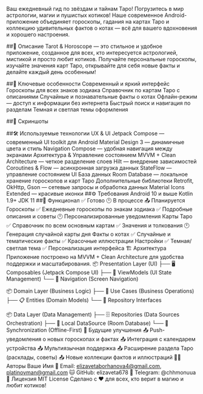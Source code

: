 Ваш ежедневный гид по звёздам и тайнам Таро!
Погрузитесь в мир астрологии, магии и пушистых котиков!
Наше современное Android-приложение объединяет гороскопы, гадания на картах Таро и коллекцию удивительных фактов о котах — всё для вашего вдохновения и хорошего настроения.

##📱 Описание
Tarot & Horoscope — это стильное и удобное приложение, созданное для всех, кто интересуется астрологией, мистикой и просто любит котиков. Получайте персональные гороскопы, изучайте значения карт Таро, открывайте для себя новые факты и делайте каждый день особенным!

##🌟 Ключевые особенности
Современный и яркий интерфейс
Гороскопы для всех знаков зодиака
Справочник по картам Таро с описаниями
Случайные и познавательные факты о котах
Офлайн-режим — доступ к информации без интернета
Быстрый поиск и навигация по разделам
Темная и светлая темы оформления

##📸 Скриншоты



##🛠 Используемые технологии
UX & UI
Jetpack Compose — современный UI toolkit для Android
Material Design 3 — динамичные цвета и стиль
Navigation Compose — удобная навигация между экранами
Архитектура & Управление состоянием
MVVM + Clean Architecture — четкое разделение слоев
Hilt — внедрение зависимостей
Coroutines & Flow — асинхронная загрузка данных
StateFlow — управление состоянием UI
База данных
Room Database — локальное хранение гороскопов и карт Таро
Дополнительные библиотеки
Retrofit, OkHttp, Gson — сетевые запросы и обработка данных
Material Icons Extended — красивые иконки
##⚙️ Требования
Android 10 и выше
Kotlin 1.9+
JDK 11
##🎯 Функционал
✅ Готово
🕛 В процессе
📤 Планируется
Гороскопы
✅ Ежедневные гороскопы по знакам зодиака
✅ Подробные описания и советы
🕛 Персонализированные уведомления
Карты Таро
✅ Справочник по всем основным картам
✅ Значения и толкования
🕛 Генерация случайной карты дня
Факты о котах
✅ Случайные и тематические факты
✅ Красочные иллюстрации
Настройки
✅ Темная/светлая тема
✅ Персонализация интерфейса
🏗 Архитектура
Приложение построено на MVVM + Clean Architecture для удобства поддержки и масштабирования.
📦 Presentation Layer (UI)
├── 🖥️ Composables (Jetpack Compose UI)
├── 🎯 ViewModels (UI State Management)
└── 🧭 Navigation (Screen Navigation)

📦 Domain Layer (Business Logic)
├── 🎯 Use Cases (Business Operations)
├── 📋 Entities (Domain Models)
└── 🔌 Repository Interfaces

📦 Data Layer (Data Management)
├── 🗄️ Repositories (Data Sources Orchestration)
├── 💾 Local DataSource (Room Database)
└── 🔄 Synchronization (Offline-First)
🚀 Будущие улучшения
📤 Push-уведомления о новых гороскопах и фактах
📤 Интеграция с календарем устройства
📤 Мультиязычная поддержка
📤 Расширение раздела Таро (расклады, советы)
📤 Новые коллекции фактов и иллюстраций
👨‍💻 Авторы
Ваше Имя
📧 Email: elizavetaborhanova4@gmail.com, platinovman@gmail.com
🐱 GitHub:  elizaveta678
📱 Telegram: @chhmonuua
📄 Лицензия
MIT License
Сделано с ❤️ для всех, кто верит в магию и любит котиков!

